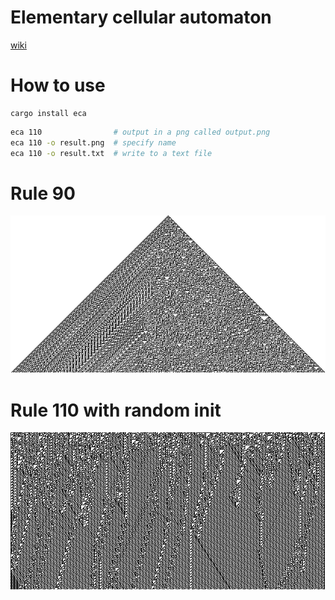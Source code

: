# Elementary cellular automaton

[wiki](https://en.wikipedia.org/wiki/Elementary_cellular_automaton)

# How to use

```
cargo install eca
```

```bash
eca 110                # output in a png called output.png
eca 110 -o result.png  # specify name
eca 110 -o result.txt  # write to a text file
```

# Rule 90

![90](./90.png)

# Rule 110 with random init

![110](./110.png)
